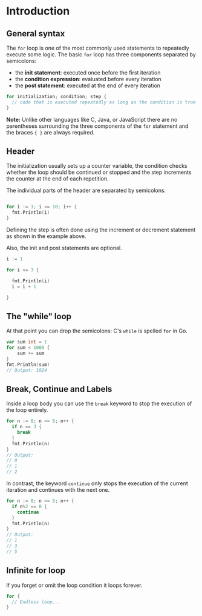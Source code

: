 # Introduction

## General syntax

The `for` loop is one of the most commonly used statements to repeatedly execute some logic.
The basic `for` loop has three components separated by semicolons:

- the **init statement**: executed once before the first iteration
- the **condition expression**: evaluated before every iteration
- the **post statement**: executed at the end of every iteration

```go
for initialization; condition; step {
  // code that is executed repeatedly as long as the condition is true
}
```

**Note:** Unlike other languages like C, Java, or JavaScript there are no parentheses surrounding the three components of the `for` statement and the braces `{ }` are always required.

## Header

The initialization usually sets up a counter variable, the condition checks whether the loop should be continued or stopped and the step increments the counter at the end of each repetition.

The individual parts of the header are separated by semicolons.

```go

for i := 1; i <= 10; i++ {
  fmt.Println(i)
}
```

Defining the step is often done using the increment or decrement statement as shown in the example above.

Also, the init and post statements are optional.

```go
i := 1

for i <= 3 {

  fmt.Println(i)
  i = i + 1

}
```

## The "while" loop

At that point you can drop the semicolons: C's `while` is spelled `for` in Go.

```go
var sum int = 1
for sum < 1000 {
	sum += sum
}
fmt.Println(sum)
// Output: 1024
```

## Break, Continue and Labels

Inside a loop body you can use the `break` keyword to stop the execution of the loop entirely.

```go
for n := 0; n <= 5; n++ {
  if n == 3 {
    break
  }
  fmt.Println(n)
}
// Output:
// 0
// 1
// 2
```

In contrast, the keyword `continue` only stops the execution of the current iteration and continues with the next one.

```go
for n := 0; n <= 5; n++ {
  if n%2 == 0 {
    continue
  }
  fmt.Println(n)
}
// Output:
// 1
// 3
// 5
```

## Infinite for loop

If you forget or omit the loop condition it loops forever.

```go
for {
  // Endless loop...
}
```
